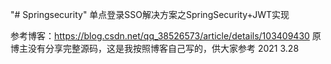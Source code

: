 "# Springsecurity" 
单点登录SSO解决方案之SpringSecurity+JWT实现

参考博客：https://blog.csdn.net/qq_38526573/article/details/103409430
原博主没有分享完整源码，这是我按照博客自己写的，供大家参考
2021 3.28